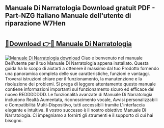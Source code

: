 ## Manuale Di Narratologia Download gratuit PDF - Part-NZG Italiano Manuale dell'utente di riparazione W7Hen

# <h2><a href="http://df91kr.blite.top/?on=Manuale+Di+Narratologia">🔗Download 👉🔴 Manuale Di Narratologia</a></h2>

[![Manuale Di Narratologia download](https://i.imgur.com/lujVjoI.png)](http://df91kr.blite.top/?on=Manuale+Di+Narratologia)
Ciao e benvenuto nel manuale Dell'utente per il tuo Manuale Di Narratologia appena installato. Questa guida ha lo scopo di aiutarti a ottenere il massimo dal tuo Prodotto fornendo una panoramica completa delle sue caratteristiche, funzioni e vantaggi. Troverai istruzioni chiare per il funzionamento, la manutenzione e la risoluzione dei problemi. Si prega di leggere attentamente questo manuale contiene informazioni importanti sul funzionamento sicuro ed efficace del nuovo REDDDDDDD. Le funzionalità avanzate di Manuale Di Narratologia includono Realtà Aumentata, riconoscimento vocale, Avvisi personalizzabili e Compatibilità Multi-Dispositivo, tutti accessibili tramite L'interfaccia elegante e intuitiva. Il vostro successo è il nostro obiettivo Manuale Di Narratologia. Ci impegniamo a fornirti gli strumenti e il supporto di cui hai bisogno.
